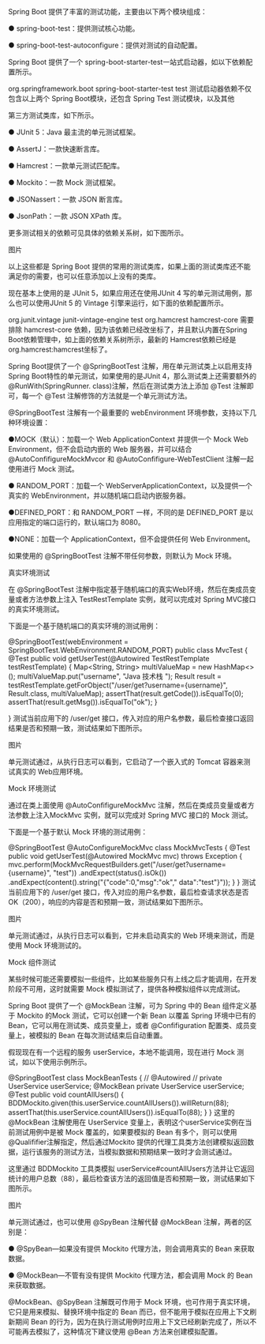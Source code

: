 Spring Boot 提供了丰富的测试功能，主要由以下两个模块组成：

● spring-boot-test：提供测试核心功能。

● spring-boot-test-autoconfigure：提供对测试的自动配置。

Spring Boot 提供了一个 spring-boot-starter-test一站式启动器，如以下依赖配置所示。

<dependency>
 <groupId>org.springframework.boot</groupId>
 <artifactId>spring-boot-starter-test</artifactId>
 <scope>test</scope>
</dependency>
测试启动器依赖不仅包含以上两个 Spring Boot模块，还包含 Spring Test 测试模块，以及其他

第三方测试类库，如下所示。

● JUnit 5：Java 最主流的单元测试框架。

● AssertJ：一款快速断言库。

● Hamcrest：一款单元测试匹配库。

● Mockito：一款 Mock 测试框架。

● JSONassert：一款 JSON 断言库。

● JsonPath：一款 JSON XPath 库。

更多测试相关的依赖可见具体的依赖关系树，如下图所示。

图片

以上这些都是 Spring Boot 提供的常用的测试类库，如果上面的测试类库还不能满足你的需要，也可以任意添加以上没有的类库。

现在基本上使用的是 JUnit 5，如果应用还在使用JUnit 4 写的单元测试用例，那么也可以使用JUnit 5 的 Vintage 引擎来运行，如下面的依赖配置所示。

<dependency>
 <groupId>org.junit.vintage</groupId>
 <artifactId>junit-vintage-engine</artifactId>
 <scope>test</scope>
 <exclusions>
 <exclusion>
 <groupId>org.hamcrest</groupId>
 <artifactId>hamcrest-core</artifactId>
 </exclusion>
 </exclusions>
</dependency>
需要排除 hamcrest-core 依赖，因为该依赖已经改坐标了，并且默认内置在Spring Boot依赖管理中，如上面的依赖关系树所示，最新的 Hamcrest依赖已经是org.hamcrest:hamcrest坐标了。

Spring Boot提供了一个 @SpringBootTest 注解，用在单元测试类上以启用支持Spring Boot特性的单元测试，如果使用的是JUnit 4，那么测试类上还需要额外的@RunWith(SpringRunner. class)注解，然后在测试类方法上添加 @Test 注解即可，每一个 @Test 注解修饰的方法就是一个单元测试方法。

@SpringBootTest 注解有一个最重要的 webEnvironment 环境参数，支持以下几种环境设置：

●MOCK（默认）：加载一个 Web ApplicationContext 并提供一个 Mock Web Environment，但不会启动内嵌的 Web 服务器，并可以结合 @AutoConfifigureMockMvcor 和 @AutoConfifigure-WebTestClient 注解一起使用进行 Mock 测试。

● RANDOM_PORT：加载一个 WebServerApplicationContext，以及提供一个真实的 WebEnvironment，并以随机端口启动内嵌服务器。

●DEFINED_PORT：和 RANDOM_PORT 一样，不同的是 DEFINED_PORT 是以应用指定的端口运行的，默认端口为 8080。

●NONE：加载一个 ApplicationContext，但不会提供任何 Web Environment。

如果使用的 @SpringBootTest 注解不带任何参数，则默认为 Mock 环境。

真实环境测试

在 @SpringBootTest 注解中指定基于随机端口的真实Web环境，然后在类成员变量或者方法参数上注入 TestRestTemplate 实例，就可以完成对 Spring MVC接口的真实环境测试。

下面是一个基于随机端口的真实环境的测试用例：

@SpringBootTest(webEnvironment = SpringBootTest.WebEnvironment.RANDOM_PORT)
public class MvcTest {
 @Test
 public void getUserTest(@Autowired TestRestTemplate testRestTemplate) {
 Map<String, String> multiValueMap = new HashMap<>();
 multiValueMap.put("username", "Java 技术栈 ");
 Result result = testRestTemplate.getForObject("/user/get?username={username}",
 Result.class, multiValueMap);
 assertThat(result.getCode()).isEqualTo(0);
 assertThat(result.getMsg()).isEqualTo("ok");
 }
 
}
测试当前应用下的 /user/get 接口，传入对应的用户名参数，最后检查接口返回结果是否和预期一致，测试结果如下图所示。

图片

单元测试通过，从执行日志可以看到，它启动了一个嵌入式的 Tomcat 容器来测试真实的 Web应用环境。

Mock 环境测试

通过在类上面使用 @AutoConfifigureMockMvc 注解，然后在类成员变量或者方法参数上注入MockMvc 实例，就可以完成对 Spring MVC 接口的 Mock 测试。

下面是一个基于默认 Mock 环境的测试用例：

@SpringBootTest
@AutoConfigureMockMvc
class MockMvcTests {
 @Test
 public void getUserTest(@Autowired MockMvc mvc) throws Exception {
 mvc.perform(MockMvcRequestBuilders.get("/user/get?username={username}", "test"))
 .andExpect(status().isOk())
 .andExpect(content().string("{\"code\":0,\"msg\":\"ok\",\"
data\":\"test\"}"));
 }
}
测试当前应用下的 /user/get 接口，传入对应的用户名参数，最后检查请求状态是否OK（200），响应的内容是否和预期一致，测试结果如下图所示。

图片

单元测试通过，从执行日志可以看到，它并未启动真实的 Web 环境来测试，而是使用 Mock 环境测试的。

Mock 组件测试

某些时候可能还需要模拟一些组件，比如某些服务只有上线之后才能调用，在开发阶段不可用，这时就需要 Mock 模拟测试了，提供各种模拟组件以完成测试。

Spring Boot 提供了一个 @MockBean 注解，可为 Spring 中的 Bean 组件定义基于 Mockito 的Mock 测试，它可以创建一个新 Bean 以覆盖 Spring 环境中已有的 Bean，它可以用在测试类、成员变量上，或者 @Confifiguration 配置类、成员变量上，被模拟的 Bean 在每次测试结束后自动重置。

假现现在有一个远程的服务 userService，本地不能调用，现在进行 Mock 测试，如以下使用示例所示。

@SpringBootTest
class MockBeanTests {
// @Autowired
// private UserService userService;
 @MockBean
 private UserService userService;
 @Test
 public void countAllUsers() {
 BDDMockito.given(this.userService.countAllUsers()).willReturn(88);
 assertThat(this.userService.countAllUsers()).isEqualTo(88);
 }
}
这里的 @MockBean 注解使用在 UserService 变量上，表明这个userService实例在当前测试用例中是被 Mock 覆盖的，如果要模拟的 Bean 有多个，则可以使用@Qualififier注解指定，然后通过Mockito 提供的代理工具类方法创建模拟返回数据，运行该服务的测试方法，当模拟数据和预期结果一致时才会测试通过。

这里通过 BDDMockito 工具类模拟 userService#countAllUsers方法并让它返回统计的用户总数（88），最后检查该方法的返回值是否和预期一致，测试结果如下图所示。

图片

单元测试通过，也可以使用 @SpyBean 注解代替 @MockBean 注解，两者的区别是：

● @SpyBean—如果没有提供 Mockito 代理方法，则会调用真实的 Bean 来获取数据。

● @MockBean—不管有没有提供 Mockito 代理方法，都会调用 Mock 的 Bean 来获取数据。

@MockBean、@SpyBean 注解既可作用于 Mock 环境，也可作用于真实环境，它只是用来模拟、替换环境中指定的 Bean 而已，但不能用于模拟在应用上下文刷新期间 Bean 的行为，因为在执行测试用例时应用上下文已经刷新完成了，所以不可能再去模拟了，这种情况下建议使用 @Bean 方法来创建模拟配置。